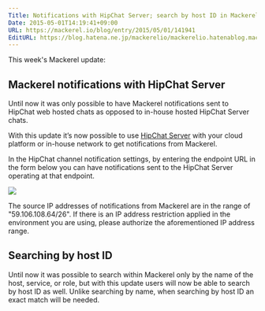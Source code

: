 ```yaml
---
Title: Notifications with HipChat Server; search by host ID in Mackerel
Date: 2015-05-01T14:19:41+09:00
URL: https://mackerel.io/blog/entry/2015/05/01/141941
EditURL: https://blog.hatena.ne.jp/mackerelio/mackerelio.hatenablog.mackerel.io/atom/entry/8454420450093233962
---
```


This week's Mackerel update:

## Mackerel notifications with HipChat Server

Until now it was only possible to have Mackerel notifications sent to HipChat web hosted chats as opposed to in-house hosted HipChat Server chats.

With this update it’s now possible to use [HipChat Server](https://www.hipchat.com/server) with your cloud platform or in-house network to get notifications from Mackerel.

In the HipChat channel notification settings, by entering the endpoint URL in the form below you can have notifications sent to the HipChat Server operating at that endpoint.

![](https://cdn-ak.f.st-hatena.com/images/fotolife/m/mackerelio/20150430/20150430112443.png?1430360693)

The source IP addresses of notifications from Mackerel are in the range of "59.106.108.64/26". If there is an IP address restriction applied in the environment you are using, please authorize the aforementioned IP address range.

## Searching by host ID

Until now it was possible to search within Mackerel only by the name of the host, service, or role, but with this update users will now be able to search by host ID as well.
Unlike searching by name, when searching by host ID an exact match will be needed.

